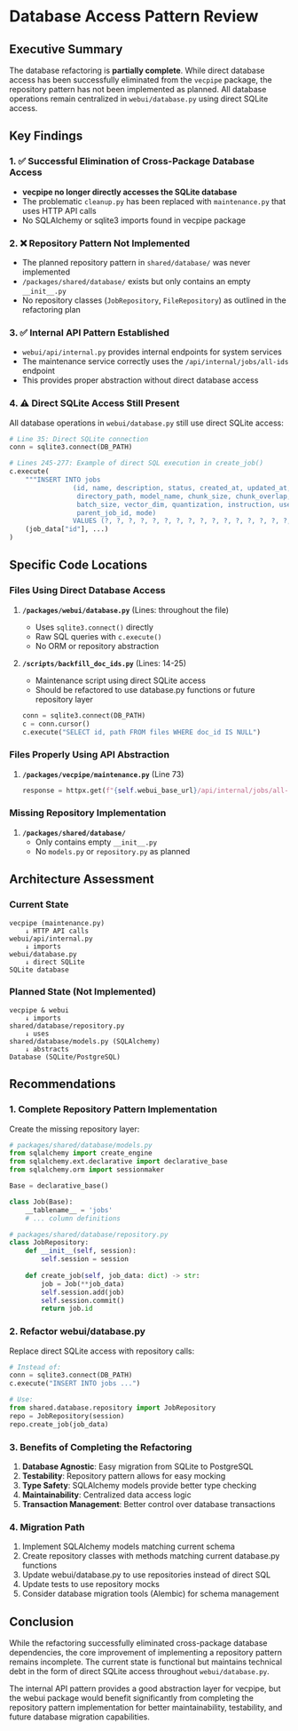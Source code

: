 # Database Access Pattern Review

## Executive Summary

The database refactoring is **partially complete**. While direct database access has been successfully eliminated from the `vecpipe` package, the repository pattern has not been implemented as planned. All database operations remain centralized in `webui/database.py` using direct SQLite access.

## Key Findings

### 1. ✅ Successful Elimination of Cross-Package Database Access

- **vecpipe no longer directly accesses the SQLite database**
- The problematic `cleanup.py` has been replaced with `maintenance.py` that uses HTTP API calls
- No SQLAlchemy or sqlite3 imports found in vecpipe package

### 2. ❌ Repository Pattern Not Implemented

- The planned repository pattern in `shared/database/` was never implemented
- `/packages/shared/database/` exists but only contains an empty `__init__.py`
- No repository classes (`JobRepository`, `FileRepository`) as outlined in the refactoring plan

### 3. ✅ Internal API Pattern Established

- `webui/api/internal.py` provides internal endpoints for system services
- The maintenance service correctly uses the `/api/internal/jobs/all-ids` endpoint
- This provides proper abstraction without direct database access

### 4. ⚠️ Direct SQLite Access Still Present

All database operations in `webui/database.py` still use direct SQLite access:

```python
# Line 35: Direct SQLite connection
conn = sqlite3.connect(DB_PATH)

# Lines 245-277: Example of direct SQL execution in create_job()
c.execute(
    """INSERT INTO jobs
                (id, name, description, status, created_at, updated_at,
                 directory_path, model_name, chunk_size, chunk_overlap,
                 batch_size, vector_dim, quantization, instruction, user_id,
                 parent_job_id, mode)
                VALUES (?, ?, ?, ?, ?, ?, ?, ?, ?, ?, ?, ?, ?, ?, ?, ?, ?)""",
    (job_data["id"], ...)
)
```

## Specific Code Locations

### Files Using Direct Database Access

1. **`/packages/webui/database.py`** (Lines: throughout the file)
   - Uses `sqlite3.connect()` directly
   - Raw SQL queries with `c.execute()`
   - No ORM or repository abstraction

2. **`/scripts/backfill_doc_ids.py`** (Lines: 14-25)
   - Maintenance script using direct SQLite access
   - Should be refactored to use database.py functions or future repository layer
   ```python
   conn = sqlite3.connect(DB_PATH)
   c = conn.cursor()
   c.execute("SELECT id, path FROM files WHERE doc_id IS NULL")
   ```

### Files Properly Using API Abstraction

1. **`/packages/vecpipe/maintenance.py`** (Line 73)
   ```python
   response = httpx.get(f"{self.webui_base_url}/api/internal/jobs/all-ids", timeout=30.0)
   ```

### Missing Repository Implementation

1. **`/packages/shared/database/`**
   - Only contains empty `__init__.py`
   - No `models.py` or `repository.py` as planned

## Architecture Assessment

### Current State
```
vecpipe (maintenance.py)
    ↓ HTTP API calls
webui/api/internal.py
    ↓ imports
webui/database.py
    ↓ direct SQLite
SQLite database
```

### Planned State (Not Implemented)
```
vecpipe & webui
    ↓ imports
shared/database/repository.py
    ↓ uses
shared/database/models.py (SQLAlchemy)
    ↓ abstracts
Database (SQLite/PostgreSQL)
```

## Recommendations

### 1. Complete Repository Pattern Implementation

Create the missing repository layer:

```python
# packages/shared/database/models.py
from sqlalchemy import create_engine
from sqlalchemy.ext.declarative import declarative_base
from sqlalchemy.orm import sessionmaker

Base = declarative_base()

class Job(Base):
    __tablename__ = 'jobs'
    # ... column definitions

# packages/shared/database/repository.py
class JobRepository:
    def __init__(self, session):
        self.session = session
    
    def create_job(self, job_data: dict) -> str:
        job = Job(**job_data)
        self.session.add(job)
        self.session.commit()
        return job.id
```

### 2. Refactor webui/database.py

Replace direct SQLite access with repository calls:

```python
# Instead of:
conn = sqlite3.connect(DB_PATH)
c.execute("INSERT INTO jobs ...")

# Use:
from shared.database.repository import JobRepository
repo = JobRepository(session)
repo.create_job(job_data)
```

### 3. Benefits of Completing the Refactoring

1. **Database Agnostic**: Easy migration from SQLite to PostgreSQL
2. **Testability**: Repository pattern allows for easy mocking
3. **Type Safety**: SQLAlchemy models provide better type checking
4. **Maintainability**: Centralized data access logic
5. **Transaction Management**: Better control over database transactions

### 4. Migration Path

1. Implement SQLAlchemy models matching current schema
2. Create repository classes with methods matching current database.py functions
3. Update webui/database.py to use repositories instead of direct SQL
4. Update tests to use repository mocks
5. Consider database migration tools (Alembic) for schema management

## Conclusion

While the refactoring successfully eliminated cross-package database dependencies, the core improvement of implementing a repository pattern remains incomplete. The current state is functional but maintains technical debt in the form of direct SQLite access throughout `webui/database.py`.

The internal API pattern provides a good abstraction layer for vecpipe, but the webui package would benefit significantly from completing the repository pattern implementation for better maintainability, testability, and future database migration capabilities.